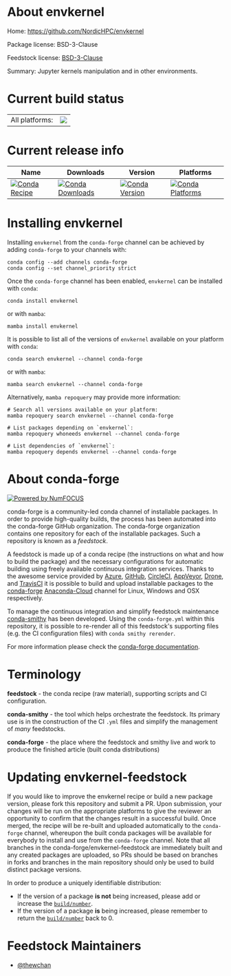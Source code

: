 About envkernel
===============

Home: https://github.com/NordicHPC/envkernel

Package license: BSD-3-Clause

Feedstock license: [BSD-3-Clause](https://github.com/conda-forge/envkernel-feedstock/blob/main/LICENSE.txt)

Summary: Jupyter kernels manipulation and in other environments.

Current build status
====================


<table><tr><td>All platforms:</td>
    <td>
      <a href="https://dev.azure.com/conda-forge/feedstock-builds/_build/latest?definitionId=14026&branchName=main">
        <img src="https://dev.azure.com/conda-forge/feedstock-builds/_apis/build/status/envkernel-feedstock?branchName=main">
      </a>
    </td>
  </tr>
</table>

Current release info
====================

| Name | Downloads | Version | Platforms |
| --- | --- | --- | --- |
| [![Conda Recipe](https://img.shields.io/badge/recipe-envkernel-green.svg)](https://anaconda.org/conda-forge/envkernel) | [![Conda Downloads](https://img.shields.io/conda/dn/conda-forge/envkernel.svg)](https://anaconda.org/conda-forge/envkernel) | [![Conda Version](https://img.shields.io/conda/vn/conda-forge/envkernel.svg)](https://anaconda.org/conda-forge/envkernel) | [![Conda Platforms](https://img.shields.io/conda/pn/conda-forge/envkernel.svg)](https://anaconda.org/conda-forge/envkernel) |

Installing envkernel
====================

Installing `envkernel` from the `conda-forge` channel can be achieved by adding `conda-forge` to your channels with:

```
conda config --add channels conda-forge
conda config --set channel_priority strict
```

Once the `conda-forge` channel has been enabled, `envkernel` can be installed with `conda`:

```
conda install envkernel
```

or with `mamba`:

```
mamba install envkernel
```

It is possible to list all of the versions of `envkernel` available on your platform with `conda`:

```
conda search envkernel --channel conda-forge
```

or with `mamba`:

```
mamba search envkernel --channel conda-forge
```

Alternatively, `mamba repoquery` may provide more information:

```
# Search all versions available on your platform:
mamba repoquery search envkernel --channel conda-forge

# List packages depending on `envkernel`:
mamba repoquery whoneeds envkernel --channel conda-forge

# List dependencies of `envkernel`:
mamba repoquery depends envkernel --channel conda-forge
```


About conda-forge
=================

[![Powered by
NumFOCUS](https://img.shields.io/badge/powered%20by-NumFOCUS-orange.svg?style=flat&colorA=E1523D&colorB=007D8A)](https://numfocus.org)

conda-forge is a community-led conda channel of installable packages.
In order to provide high-quality builds, the process has been automated into the
conda-forge GitHub organization. The conda-forge organization contains one repository
for each of the installable packages. Such a repository is known as a *feedstock*.

A feedstock is made up of a conda recipe (the instructions on what and how to build
the package) and the necessary configurations for automatic building using freely
available continuous integration services. Thanks to the awesome service provided by
[Azure](https://azure.microsoft.com/en-us/services/devops/), [GitHub](https://github.com/),
[CircleCI](https://circleci.com/), [AppVeyor](https://www.appveyor.com/),
[Drone](https://cloud.drone.io/welcome), and [TravisCI](https://travis-ci.com/)
it is possible to build and upload installable packages to the
[conda-forge](https://anaconda.org/conda-forge) [Anaconda-Cloud](https://anaconda.org/)
channel for Linux, Windows and OSX respectively.

To manage the continuous integration and simplify feedstock maintenance
[conda-smithy](https://github.com/conda-forge/conda-smithy) has been developed.
Using the ``conda-forge.yml`` within this repository, it is possible to re-render all of
this feedstock's supporting files (e.g. the CI configuration files) with ``conda smithy rerender``.

For more information please check the [conda-forge documentation](https://conda-forge.org/docs/).

Terminology
===========

**feedstock** - the conda recipe (raw material), supporting scripts and CI configuration.

**conda-smithy** - the tool which helps orchestrate the feedstock.
                   Its primary use is in the construction of the CI ``.yml`` files
                   and simplify the management of *many* feedstocks.

**conda-forge** - the place where the feedstock and smithy live and work to
                  produce the finished article (built conda distributions)


Updating envkernel-feedstock
============================

If you would like to improve the envkernel recipe or build a new
package version, please fork this repository and submit a PR. Upon submission,
your changes will be run on the appropriate platforms to give the reviewer an
opportunity to confirm that the changes result in a successful build. Once
merged, the recipe will be re-built and uploaded automatically to the
`conda-forge` channel, whereupon the built conda packages will be available for
everybody to install and use from the `conda-forge` channel.
Note that all branches in the conda-forge/envkernel-feedstock are
immediately built and any created packages are uploaded, so PRs should be based
on branches in forks and branches in the main repository should only be used to
build distinct package versions.

In order to produce a uniquely identifiable distribution:
 * If the version of a package **is not** being increased, please add or increase
   the [``build/number``](https://docs.conda.io/projects/conda-build/en/latest/resources/define-metadata.html#build-number-and-string).
 * If the version of a package **is** being increased, please remember to return
   the [``build/number``](https://docs.conda.io/projects/conda-build/en/latest/resources/define-metadata.html#build-number-and-string)
   back to 0.

Feedstock Maintainers
=====================

* [@thewchan](https://github.com/thewchan/)

